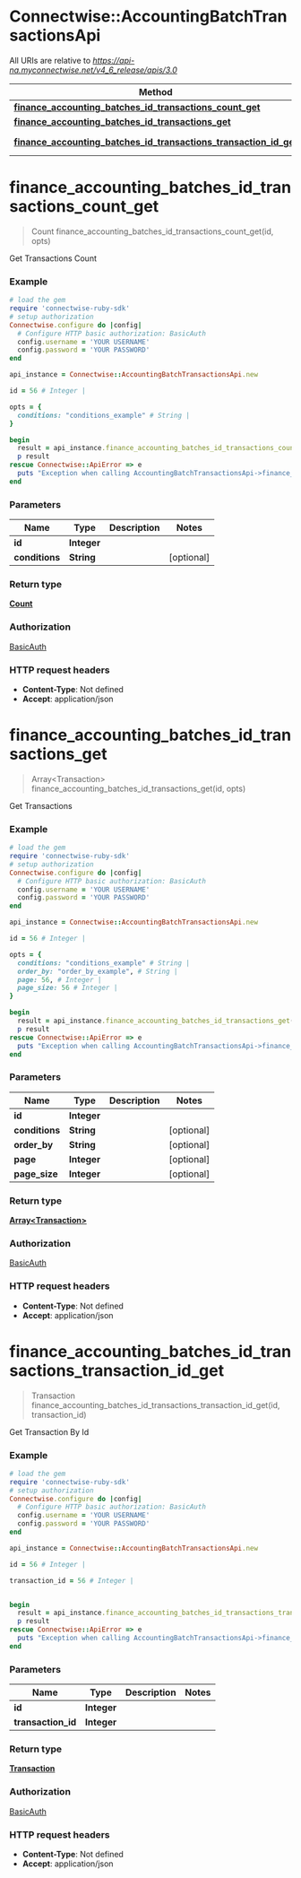 # Connectwise::AccountingBatchTransactionsApi

All URIs are relative to *https://api-na.myconnectwise.net/v4_6_release/apis/3.0*

Method | HTTP request | Description
------------- | ------------- | -------------
[**finance_accounting_batches_id_transactions_count_get**](AccountingBatchTransactionsApi.md#finance_accounting_batches_id_transactions_count_get) | **GET** /finance/accounting/batches/{id}/transactions/count | 
[**finance_accounting_batches_id_transactions_get**](AccountingBatchTransactionsApi.md#finance_accounting_batches_id_transactions_get) | **GET** /finance/accounting/batches/{id}/transactions | 
[**finance_accounting_batches_id_transactions_transaction_id_get**](AccountingBatchTransactionsApi.md#finance_accounting_batches_id_transactions_transaction_id_get) | **GET** /finance/accounting/batches/{id}/transactions/{transactionId} | 


# **finance_accounting_batches_id_transactions_count_get**
> Count finance_accounting_batches_id_transactions_count_get(id, opts)



Get Transactions Count

### Example
```ruby
# load the gem
require 'connectwise-ruby-sdk'
# setup authorization
Connectwise.configure do |config|
  # Configure HTTP basic authorization: BasicAuth
  config.username = 'YOUR USERNAME'
  config.password = 'YOUR PASSWORD'
end

api_instance = Connectwise::AccountingBatchTransactionsApi.new

id = 56 # Integer | 

opts = { 
  conditions: "conditions_example" # String | 
}

begin
  result = api_instance.finance_accounting_batches_id_transactions_count_get(id, opts)
  p result
rescue Connectwise::ApiError => e
  puts "Exception when calling AccountingBatchTransactionsApi->finance_accounting_batches_id_transactions_count_get: #{e}"
end
```

### Parameters

Name | Type | Description  | Notes
------------- | ------------- | ------------- | -------------
 **id** | **Integer**|  | 
 **conditions** | **String**|  | [optional] 

### Return type

[**Count**](Count.md)

### Authorization

[BasicAuth](../README.md#BasicAuth)

### HTTP request headers

 - **Content-Type**: Not defined
 - **Accept**: application/json



# **finance_accounting_batches_id_transactions_get**
> Array&lt;Transaction&gt; finance_accounting_batches_id_transactions_get(id, opts)



Get Transactions

### Example
```ruby
# load the gem
require 'connectwise-ruby-sdk'
# setup authorization
Connectwise.configure do |config|
  # Configure HTTP basic authorization: BasicAuth
  config.username = 'YOUR USERNAME'
  config.password = 'YOUR PASSWORD'
end

api_instance = Connectwise::AccountingBatchTransactionsApi.new

id = 56 # Integer | 

opts = { 
  conditions: "conditions_example" # String | 
  order_by: "order_by_example", # String | 
  page: 56, # Integer | 
  page_size: 56 # Integer | 
}

begin
  result = api_instance.finance_accounting_batches_id_transactions_get(id, opts)
  p result
rescue Connectwise::ApiError => e
  puts "Exception when calling AccountingBatchTransactionsApi->finance_accounting_batches_id_transactions_get: #{e}"
end
```

### Parameters

Name | Type | Description  | Notes
------------- | ------------- | ------------- | -------------
 **id** | **Integer**|  | 
 **conditions** | **String**|  | [optional] 
 **order_by** | **String**|  | [optional] 
 **page** | **Integer**|  | [optional] 
 **page_size** | **Integer**|  | [optional] 

### Return type

[**Array&lt;Transaction&gt;**](Transaction.md)

### Authorization

[BasicAuth](../README.md#BasicAuth)

### HTTP request headers

 - **Content-Type**: Not defined
 - **Accept**: application/json



# **finance_accounting_batches_id_transactions_transaction_id_get**
> Transaction finance_accounting_batches_id_transactions_transaction_id_get(id, transaction_id)



Get Transaction By Id

### Example
```ruby
# load the gem
require 'connectwise-ruby-sdk'
# setup authorization
Connectwise.configure do |config|
  # Configure HTTP basic authorization: BasicAuth
  config.username = 'YOUR USERNAME'
  config.password = 'YOUR PASSWORD'
end

api_instance = Connectwise::AccountingBatchTransactionsApi.new

id = 56 # Integer | 

transaction_id = 56 # Integer | 


begin
  result = api_instance.finance_accounting_batches_id_transactions_transaction_id_get(id, transaction_id)
  p result
rescue Connectwise::ApiError => e
  puts "Exception when calling AccountingBatchTransactionsApi->finance_accounting_batches_id_transactions_transaction_id_get: #{e}"
end
```

### Parameters

Name | Type | Description  | Notes
------------- | ------------- | ------------- | -------------
 **id** | **Integer**|  | 
 **transaction_id** | **Integer**|  | 

### Return type

[**Transaction**](Transaction.md)

### Authorization

[BasicAuth](../README.md#BasicAuth)

### HTTP request headers

 - **Content-Type**: Not defined
 - **Accept**: application/json



